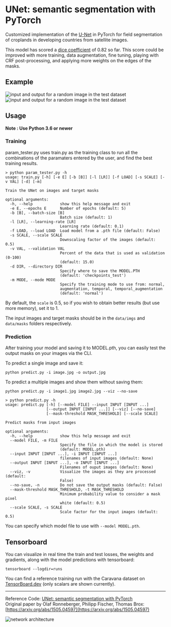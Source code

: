 # UNet: semantic segmentation with PyTorch

Customized implementation of the [U-Net](https://arxiv.org/abs/1505.04597) in PyTorch for field segmentation of croplands in developing countries from satellite images.

This model has scored a [dice coefficient](https://en.wikipedia.org/wiki/S%C3%B8rensen%E2%80%93Dice_coefficient) of 0.82 so far. This score could be improved with more training, data augmentation, fine tuning, playing with CRF post-processing, and applying more weights on the edges of the masks.

## Example
![input and output for a random image in the test dataset](https://github.com/LobellLab/field_segmentation/blob/master/notebooks/viz_crf_overlap/11005880.jpeg)
![input and output for a random image in the test dataset](https://github.com/LobellLab/field_segmentation/blob/master/notebooks/viz_crf_overlap/11005880_out.png)

## Usage
**Note : Use Python 3.6 or newer**

### Training
param_tester.py uses train.py as the training class to run all the combinations of the paramaters entered by the user, and find the best training results.

```shell script
> python param_tester.py -h
usage: train.py [-h] [-e E] [-b [B]] [-l [LR]] [-f LOAD] [-s SCALE] [-v VAL] [-d] [-m]

Train the UNet on images and target masks

optional arguments:
  -h, --help            show this help message and exit
  -e E, --epochs E      Number of epochs (default: 5)
  -b [B], --batch-size [B]
                        Batch size (default: 1)
  -l [LR], --learning-rate [LR]
                        Learning rate (default: 0.1)
  -f LOAD, --load LOAD  Load model from a .pth file (default: False)
  -s SCALE, --scale SCALE
                        Downscaling factor of the images (default: 0.5)
  -v VAL, --validation VAL
                        Percent of the data that is used as validation (0-100)
                        (default: 15.0)
  -d DIR, --directory DIR 
                        Specify where to save the MODEL.PTH
                        (default: 'checkpoints_test')
  -m MODE, --mode MODE
                        Specify the training mode to use from: normal, 
                        augmentation, temporal, temporal_augmentation
                        (default: 'normal')

```
By default, the `scale` is 0.5, so if you wish to obtain better results (but use more memory), set it to 1.

The input images and target masks should be in the `data/imgs` and `data/masks` folders respectively.


### Prediction

After training your model and saving it to MODEL.pth, you can easily test the output masks on your images via the CLI.

To predict a single image and save it:

`python predict.py -i image.jpg -o output.jpg`

To predict a multiple images and show them without saving them:

`python predict.py -i image1.jpg image2.jpg --viz --no-save`

```shell script
> python predict.py -h
usage: predict.py [-h] [--model FILE] --input INPUT [INPUT ...]
                  [--output INPUT [INPUT ...]] [--viz] [--no-save]
                  [--mask-threshold MASK_THRESHOLD] [--scale SCALE]

Predict masks from input images

optional arguments:
  -h, --help            show this help message and exit
  --model FILE, -m FILE
                        Specify the file in which the model is stored
                        (default: MODEL.pth)
  --input INPUT [INPUT ...], -i INPUT [INPUT ...]
                        filenames of input images (default: None)
  --output INPUT [INPUT ...], -o INPUT [INPUT ...]
                        Filenames of ouput images (default: None)
  --viz, -v             Visualize the images as they are processed (default:
                        False)
  --no-save, -n         Do not save the output masks (default: False)
  --mask-threshold MASK_THRESHOLD, -t MASK_THRESHOLD
                        Minimum probability value to consider a mask pixel
                        white (default: 0.5)
  --scale SCALE, -s SCALE
                        Scale factor for the input images (default: 0.5)
```
You can specify which model file to use with `--model MODEL.pth`.

## Tensorboard
You can visualize in real time the train and test losses, the weights and gradients, along with the model predictions with tensorboard:

`tensorboard --logdir=runs`

You can find a reference training run with the Caravana dataset on [TensorBoard.dev](https://tensorboard.dev/experiment/1m1Ql50MSJixCbG1m9EcDQ/#scalars&_smoothingWeight=0.6) (only scalars are shown currently).

---
Reference Code: [UNet: semantic segmentation with PyTorch](https://github.com/milesial/Pytorch-UNet)  
Original paper by Olaf Ronneberger, Philipp Fischer, Thomas Brox: [https://arxiv.org/abs/1505.04597](https://arxiv.org/abs/1505.04597)

![network architecture](https://i.imgur.com/jeDVpqF.png)
